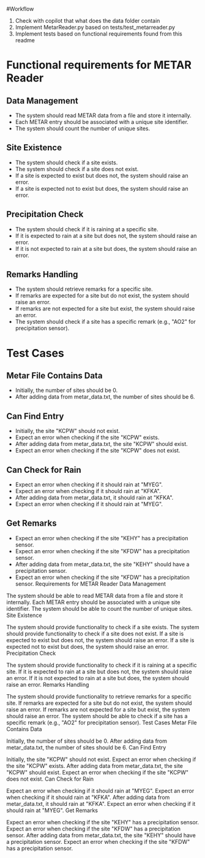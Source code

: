 #Workflow

1. Check with copilot that what does the data folder contain
2. Implement MetarReader.py based on tests/test_metarreader.py
3. Implement tests based on functional requirements found from this readme


# Functional requirements for METAR Reader

## Data Management
- The system should read METAR data from a file and store it internally.
- Each METAR entry should be associated with a unique site identifier.
- The system should count the number of unique sites.

## Site Existence
- The system should check if a site exists.
- The system should check if a site does not exist.
- If a site is expected to exist but does not, the system should raise an error.
- If a site is expected not to exist but does, the system should raise an error.

## Precipitation Check
- The system should check if it is raining at a specific site.
- If it is expected to rain at a site but does not, the system should raise an error.
- If it is not expected to rain at a site but does, the system should raise an error.

## Remarks Handling
- The system should retrieve remarks for a specific site.
- If remarks are expected for a site but do not exist, the system should raise an error.
- If remarks are not expected for a site but exist, the system should raise an error.
- The system should check if a site has a specific remark (e.g., "AO2" for precipitation sensor).

# Test Cases

## Metar File Contains Data
- Initially, the number of sites should be 0.
- After adding data from metar_data.txt, the number of sites should be 6.

## Can Find Entry
- Initially, the site "KCPW" should not exist.
- Expect an error when checking if the site "KCPW" exists.
- After adding data from metar_data.txt, the site "KCPW" should exist.
- Expect an error when checking if the site "KCPW" does not exist.

## Can Check for Rain
- Expect an error when checking if it should rain at "MYEG".
- Expect an error when checking if it should rain at "KFKA".
- After adding data from metar_data.txt, it should rain at "KFKA".
- Expect an error when checking if it should rain at "MYEG".

## Get Remarks
- Expect an error when checking if the site "KEHY" has a precipitation sensor.
- Expect an error when checking if the site "KFDW" has a precipitation sensor.
- After adding data from metar_data.txt, the site "KEHY" should have a precipitation sensor.
- Expect an error when checking if the site "KFDW" has a precipitation sensor.
Requirements for METAR Reader
Data Management

The system should be able to read METAR data from a file and store it internally.
Each METAR entry should be associated with a unique site identifier.
The system should be able to count the number of unique sites.
Site Existence

The system should provide functionality to check if a site exists.
The system should provide functionality to check if a site does not exist.
If a site is expected to exist but does not, the system should raise an error.
If a site is expected not to exist but does, the system should raise an error.
Precipitation Check

The system should provide functionality to check if it is raining at a specific site.
If it is expected to rain at a site but does not, the system should raise an error.
If it is not expected to rain at a site but does, the system should raise an error.
Remarks Handling

The system should provide functionality to retrieve remarks for a specific site.
If remarks are expected for a site but do not exist, the system should raise an error.
If remarks are not expected for a site but exist, the system should raise an error.
The system should be able to check if a site has a specific remark (e.g., "AO2" for precipitation sensor).
Test Cases
Metar File Contains Data

Initially, the number of sites should be 0.
After adding data from metar_data.txt, the number of sites should be 6.
Can Find Entry

Initially, the site "KCPW" should not exist.
Expect an error when checking if the site "KCPW" exists.
After adding data from metar_data.txt, the site "KCPW" should exist.
Expect an error when checking if the site "KCPW" does not exist.
Can Check for Rain

Expect an error when checking if it should rain at "MYEG".
Expect an error when checking if it should rain at "KFKA".
After adding data from metar_data.txt, it should rain at "KFKA".
Expect an error when checking if it should rain at "MYEG".
Get Remarks

Expect an error when checking if the site "KEHY" has a precipitation sensor.
Expect an error when checking if the site "KFDW" has a precipitation sensor.
After adding data from metar_data.txt, the site "KEHY" should have a precipitation sensor.
Expect an error when checking if the site "KFDW" has a precipitation sensor.